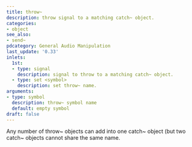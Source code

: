 ```yaml
---
title: throw~
description: throw signal to a matching catch~ object.
categories:
- object
see_also:
- send~
pdcategory: General Audio Manipulation
last_update: '0.33'
inlets:
  1st:
  - type: signal
    description: signal to throw to a matching catch~ object.
  - type: set <symbol>
    description: set throw~ name.
arguments:
- type: symbol
  description: throw~ symbol name 
  default: empty symbol
draft: false
---
```

Any number of throw~ objects can add into one catch~ object (but two catch~ objects cannot share the same name.